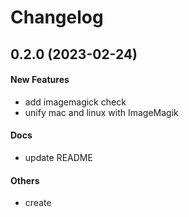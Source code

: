# Changelog

## 0.2.0 (2023-02-24)

#### New Features

- add imagemagick check
- unify mac and linux with ImageMagik

#### Docs

- update README

#### Others

- create
